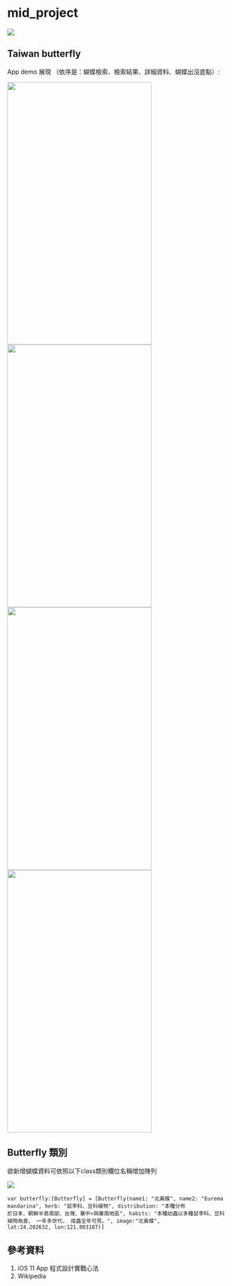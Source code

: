 # mid_project
<img src="https://www.ncnu.edu.tw/ncnuweb/units/share/全校共用/web_material/images/banner/banner_1.gif" >

## Taiwan butterfly

<p>App demo 展現 （依序是：蝴蝶檢索、檢索結果、詳細資料、蝴蝶出沒底點）:</p>
<img src="https://github.com/weasel0630/mid_project/blob/master/mid/Assets.xcassets/butterykind.png" height = 600 width=330>
<img src="https://github.com/weasel0630/mid_project/blob/master/mid/Assets.xcassets/showbutterfly.png" height = 600 width=330>
<img src="https://github.com/weasel0630/mid_project/blob/master/mid/Assets.xcassets/showButterflydetail.png" height = 600 width=330>
<img src="https://github.com/weasel0630/mid_project/blob/master/mid/Assets.xcassets/showmap.png" height = 600 width=330>

## Butterfly 類別
<p>欲新增蝴蝶資料可依照以下class類別欄位名稱增加陣列</p>
<img src="https://github.com/weasel0630/mid_project/blob/master/mid/Assets.xcassets/butterfly%20class.png" >

```
var butterfly:[Butterfly] = [Butterfly(name1: "北黃蝶", name2: "Eurema mandarina", herb: "鼠李科、豆科植物", distribution: "本種分布
於日本、朝鮮半島南部、台灣、華中>與華南地區", habits: "本種幼蟲以多種鼠李科、豆科植物為食， 一年多世代， 成蟲全年可見。", image:"北黃蝶", 
lat:24.202632, lon:121.003187)]
```
   
## 參考資料
<ol>
<li>iOS 11 App 程式設計實戰心法</li>
<li>Wikipedia</li>
</ol>

